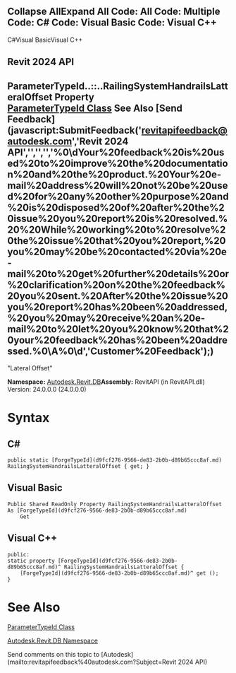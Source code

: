 ﻿

Collapse AllExpand All Code: All Code: Multiple Code: C# Code: Visual Basic Code: Visual C++   
---  
  
C#Visual BasicVisual C++

Revit 2024 API  
---  
ParameterTypeId..::..RailingSystemHandrailsLatteralOffset Property   
[ParameterTypeId Class](58412160-0861-d40d-f1ce-e1f320881d64.md) See Also [Send Feedback](javascript:SubmitFeedback\('revitapifeedback@autodesk.com','Revit 2024 API','','','','%0\\dYour%20feedback%20is%20used%20to%20improve%20the%20documentation%20and%20the%20product.%20Your%20e-mail%20address%20will%20not%20be%20used%20for%20any%20other%20purpose%20and%20is%20disposed%20of%20after%20the%20issue%20you%20report%20is%20resolved.%20%20While%20working%20to%20resolve%20the%20issue%20that%20you%20report,%20you%20may%20be%20contacted%20via%20e-mail%20to%20get%20further%20details%20or%20clarification%20on%20the%20feedback%20you%20sent.%20After%20the%20issue%20you%20report%20has%20been%20addressed,%20you%20may%20receive%20an%20e-mail%20to%20let%20you%20know%20that%20your%20feedback%20has%20been%20addressed.%0\\A%0\\d','Customer%20Feedback'\);)  
---  
  
"Lateral Offset" 

**Namespace:** [Autodesk.Revit.DB](87546ba7-461b-c646-cbb1-2cb8f5bff8b2.md)**Assembly:** RevitAPI (in RevitAPI.dll) Version: 24.0.0.0 (24.0.0.0)

# Syntax

C#  
---  
      
    
    public static [ForgeTypeId](d9fcf276-9566-de83-2b0b-d89b65ccc8af.md) RailingSystemHandrailsLatteralOffset { get; }  
  
Visual Basic  
---  
      
    
    Public Shared ReadOnly Property RailingSystemHandrailsLatteralOffset As [ForgeTypeId](d9fcf276-9566-de83-2b0b-d89b65ccc8af.md)
    	Get  
  
Visual C++  
---  
      
    
    public:
    static property [ForgeTypeId](d9fcf276-9566-de83-2b0b-d89b65ccc8af.md)^ RailingSystemHandrailsLatteralOffset {
    	[ForgeTypeId](d9fcf276-9566-de83-2b0b-d89b65ccc8af.md)^ get ();
    }  
  
# See Also

[ParameterTypeId Class](58412160-0861-d40d-f1ce-e1f320881d64.md)

[Autodesk.Revit.DB Namespace](87546ba7-461b-c646-cbb1-2cb8f5bff8b2.md)

Send comments on this topic to [Autodesk](mailto:revitapifeedback%40autodesk.com?Subject=Revit 2024 API)